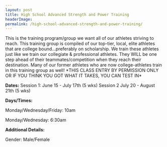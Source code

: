 ```yaml
---
layout: post
title: High School Advanced Strength and Power Training
headerImage:
permalink: /high-school-advanced-strength-and-power-training/
---
```


This is the training program/group we want all of our athletes striving to reach. This training group is compiled of our top-tier, local, elite athletes that are college bound...preferably on scholarship. We train these athletes just like we train our collegiate & professional athletes. They WILL be one step ahead of their teammates/competition when they reach their destination. Many of our former athletes who are now college-athletes train in this training group as well!
\*THIS CLASS ENTRY BY PERMISSION ONLY OR IF YOU THINK YOU GOT WHAT IT TAKES, YOU CAN TEST IN\*

**Dates:**
Session 1: June 15 - July 17th (5 wks)
Session 2 July 20 - August 21th (5 wks)

**Days/Times:**

Monday/Wednesday/Friday: 10am

Monday/Wednesday: 6:30am

**Additional Details:**

Gender: Male/Female